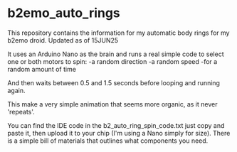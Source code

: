 # b2emo_auto_rings
This repository contains the information for my automatic body rings for my b2emo droid. Updated as of 15JUN25

It uses an Arduino Nano as the brain and runs a real simple code to select one or both motors to spin:
-a random direction
-a random speed
-for a random amount of time

And then waits between 0.5 and 1.5 seconds before looping and running again.

This make a very simple animation that seems more organic, as it never 'repeats'.

You can find the IDE code in the b2_auto_ring_spin_code.txt just copy and paste it, then upload it to your chip (I'm using a Nano simply for size).
There is a simple bill of materials that outlines what components you need.
